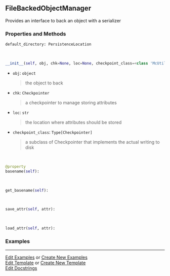 ## <a id="McUtils.Scaffolding.ObjectBackers.FileBackedObjectManager">FileBackedObjectManager</a>
Provides an interface to back an object with
a serializer

### Properties and Methods
```python
default_directory: PersistenceLocation
```
<a id="McUtils.Scaffolding.ObjectBackers.FileBackedObjectManager.__init__" class="docs-object-method">&nbsp;</a>
```python
__init__(self, obj, chk=None, loc=None, checkpoint_class=<class 'McUtils.Scaffolding.Checkpointing.NumPyCheckpointer'>): 
```

- `obj`: `object`
    >the object to back
- `chk`: `Checkpointer`
    >a checkpointer to manage storing attributes
- `loc`: `str`
    >the location where attributes should be stored
- `checkpoint_class`: `Type[Checkpointer]`
    >a subclass of Checkpointer that implements the actual writing to disk

<a id="McUtils.Scaffolding.ObjectBackers.FileBackedObjectManager.basename" class="docs-object-method">&nbsp;</a>
```python
@property
basename(self): 
```

<a id="McUtils.Scaffolding.ObjectBackers.FileBackedObjectManager.get_basename" class="docs-object-method">&nbsp;</a>
```python
get_basename(self): 
```

<a id="McUtils.Scaffolding.ObjectBackers.FileBackedObjectManager.save_attr" class="docs-object-method">&nbsp;</a>
```python
save_attr(self, attr): 
```

<a id="McUtils.Scaffolding.ObjectBackers.FileBackedObjectManager.load_attr" class="docs-object-method">&nbsp;</a>
```python
load_attr(self, attr): 
```

### Examples




___

[Edit Examples](https://github.com/McCoyGroup/McUtils/edit/edit/ci/examples/ci/docs/McUtils/Scaffolding/ObjectBackers/FileBackedObjectManager.md) or 
[Create New Examples](https://github.com/McCoyGroup/McUtils/new/edit/?filename=ci/examples/ci/docs/McUtils/Scaffolding/ObjectBackers/FileBackedObjectManager.md) <br/>
[Edit Template](https://github.com/McCoyGroup/McUtils/edit/edit/ci/docs/ci/docs/McUtils/Scaffolding/ObjectBackers/FileBackedObjectManager.md) or 
[Create New Template](https://github.com/McCoyGroup/McUtils/new/edit/?filename=ci/docs/templates/ci/docs/McUtils/Scaffolding/ObjectBackers/FileBackedObjectManager.md) <br/>
[Edit Docstrings](https://github.com/McCoyGroup/McUtils/edit/edit/McUtils/Scaffolding/ObjectBackers.py?message=Update%20Docs)
